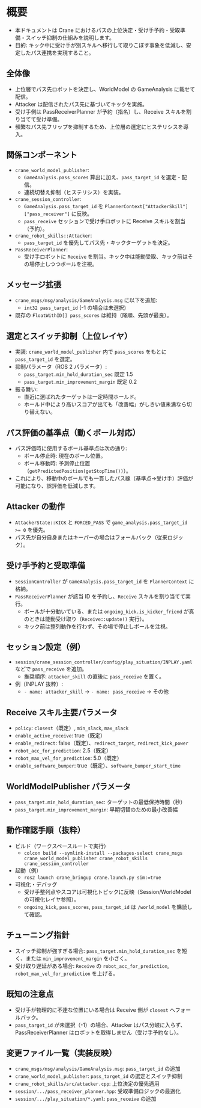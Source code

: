 # 概要

- 本ドキュメントは Crane におけるパスの上位決定・受け手予約・受取準備・スイッチ抑制の仕組みを説明します。
- 目的: キック中に受け手が別スキルへ移行して取りこぼす事象を低減し、安定したパス連携を実現すること。

## 全体像

- 上位層でパス先ロボットを決定し、WorldModel の GameAnalysis に載せて配信。
- Attacker は配信されたパス先に基づいてキックを実施。
- 受け手側は PassReceiverPlanner が予約（指名）し、Receive スキルを割り当てて受け準備。
- 頻繁なパス先フリップを抑制するため、上位層の選定にヒステリシスを導入。

## 関係コンポーネント

- `crane_world_model_publisher`:
  - `GameAnalysis.pass_scores` 算出に加え、`pass_target_id` を選定・配信。
  - 連続切替え抑制（ヒステリシス）を実装。
- `crane_session_controller`:
  - `GameAnalysis.pass_target_id` を `PlannerContext["AttackerSkill"]["pass_receiver"]` に反映。
  - `pass_receive` セッションで受け手ロボットに Receive スキルを割当（予約）。
- `crane_robot_skills::Attacker`:
  - `pass_target_id` を優先してパス先・キックターゲットを決定。
- `PassReceiverPlanner`:
  - 受け手ロボットに `Receive` を割当。キック中は能動受取、キック前はその場停止しつつボールを注視。

## メッセージ拡張

- `crane_msgs/msg/analysis/GameAnalysis.msg` に以下を追加:
  - `int32 pass_target_id` (-1 の場合は未選択)
- 既存の `FloatWithID[] pass_scores` は維持（降順、先頭が最良）。

## 選定とスイッチ抑制（上位レイヤ）

- 実装: `crane_world_model_publisher` 内で `pass_scores` をもとに `pass_target_id` を選定。
- 抑制パラメータ（ROS 2 パラメータ）:
  - `pass_target.min_hold_duration_sec` 既定 1.5
  - `pass_target.min_improvement_margin` 既定 0.2
- 振る舞い:
  - 直近に選ばれたターゲットは一定時間ホールド。
  - ホールド中により高いスコアが出ても「改善幅」がしきい値未満なら切り替えない。

## パス評価の基準点（動くボール対応）

- パス評価時に使用するボール基準点は次の通り:
  - ボール停止時: 現在のボール位置。
  - ボール移動時: 予測停止位置（`getPredictedPosition(getStopTime())`）。
- これにより、移動中のボールでも一貫したパス線（基準点→受け手）評価が可能になり、誤評価を低減します。

## Attacker の動作

- `AttackerState::KICK` と `FORCED_PASS` で `game_analysis.pass_target_id >= 0` を優先。
- パス先が自分自身またはキーパーの場合はフォールバック（従来ロジック）。

## 受け手予約と受取準備

- `SessionController` が `GameAnalysis.pass_target_id` を `PlannerContext` に格納。
- `PassReceiverPlanner` が該当 ID を予約し、`Receive` スキルを割り当てて実行。
  - ボールが十分動いている、または `ongoing_kick.is_kicker_friend` が真のときは能動受け取り（`Receive::update()` 実行）。
  - キック前は整列動作を行わず、その場で停止しボールを注視。

## セッション設定（例）

- `session/crane_session_controller/config/play_situation/INPLAY.yaml` などで `pass_receive` を追加。
  - 推奨順序: `attacker_skill` の直後に `pass_receive` を置く。
- 例（INPLAY 抜粋）:
  - `- name: attacker_skill` → `- name: pass_receive` → その他

## Receive スキル主要パラメータ

- `policy`: `closest`（既定）, `min_slack`, `max_slack`
- `enable_active_receive`: true（既定）
- `enable_redirect`: false（既定）、`redirect_target`, `redirect_kick_power`
- `robot_acc_for_prediction`: 2.5（既定）
- `robot_max_vel_for_prediction`: 5.0（既定）
- `enable_software_bumper`: true（既定）、`software_bumper_start_time`

## WorldModelPublisher パラメータ

- `pass_target.min_hold_duration_sec`: ターゲットの最低保持時間（秒）
- `pass_target.min_improvement_margin`: 早期切替のための最小改善幅

## 動作確認手順（抜粋）

- ビルド（ワークスペースルートで実行）
  - `colcon build --symlink-install --packages-select crane_msgs crane_world_model_publisher crane_robot_skills crane_session_controller`
- 起動（例）
  - `ros2 launch crane_bringup crane.launch.py sim:=true`
- 可視化・デバッグ
  - 受け手整列点やスコアは可視化トピックに反映（Session/WorldModel の可視化レイヤ参照）。
  - `ongoing_kick`, `pass_scores`, `pass_target_id` は `/world_model` を購読して確認。

## チューニング指針

- スイッチ抑制が強すぎる場合: `pass_target.min_hold_duration_sec` を短く、または `min_improvement_margin` を小さく。
- 受け取り遅延がある場合: `Receive` の `robot_acc_for_prediction`, `robot_max_vel_for_prediction` を上げる。

## 既知の注意点

- 受け手が物理的に不達な位置にいる場合は Receive 側が `closest` へフォールバック。
- `pass_target_id` が未選択（-1）の場合、Attacker はパス分岐に入らず、PassReceiverPlanner はロボットを取得しません（受け手予約なし）。

## 変更ファイル一覧（実装反映）

- `crane_msgs/msg/analysis/GameAnalysis.msg`: `pass_target_id` の追加
- `crane_world_model_publisher`: `pass_target_id` の選定とスイッチ抑制
- `crane_robot_skills/src/attacker.cpp`: 上位決定の優先適用
- `session/.../pass_receiver_planner.hpp`: 受取準備ロジックの最適化
- `session/.../play_situation/*.yaml`: `pass_receive` の追加
